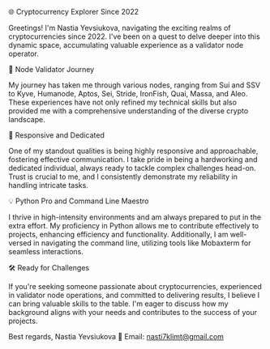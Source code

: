 🌐 Cryptocurrency Explorer Since 2022

Greetings! I'm Nastia Yevsiukova, navigating the exciting realms of cryptocurrencies since 2022. I've been on a quest to delve deeper into this dynamic space, accumulating valuable experience as a validator node operator.

💼 Node Validator Journey

My journey has taken me through various nodes, ranging from Sui and SSV to Kyve, Humanode, Aptos, Sei, Stride, IronFish, Quai, Massa, and Aleo. These experiences have not only refined my technical skills but also provided me with a comprehensive understanding of the diverse crypto landscape.

🚀 Responsive and Dedicated

One of my standout qualities is being highly responsive and approachable, fostering effective communication. I take pride in being a hardworking and dedicated individual, always ready to tackle complex challenges head-on. Trust is crucial to me, and I consistently demonstrate my reliability in handling intricate tasks.

💡 Python Pro and Command Line Maestro

I thrive in high-intensity environments and am always prepared to put in the extra effort. My proficiency in Python allows me to contribute effectively to projects, enhancing efficiency and functionality. Additionally, I am well-versed in navigating the command line, utilizing tools like Mobaxterm for seamless interactions.

🛠️ Ready for Challenges

If you're seeking someone passionate about cryptocurrencies, experienced in validator node operations, and committed to delivering results, I believe I can bring valuable skills to the table. I'm eager to discuss how my background aligns with your needs and contributes to the success of your projects.

Best regards,
 Nastia Yevsiukova
📧 Email: nasti7klimt@gmail.com
